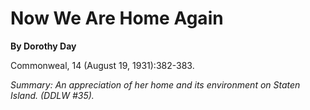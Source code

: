 Now We Are Home Again
=====================

**By Dorothy Day**

Commonweal, 14 (August 19, 1931):382-383.

*Summary: An appreciation of her home and its environment on Staten
Island. (DDLW \#35).*


